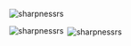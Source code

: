 <p align="left"> <img src="https://komarev.com/ghpvc/?username=sharpnessrs&label=Profile%20views&color=0e75b6&style=flat" alt="sharpnessrs" /> </p>
<p align="left">
</p>

<p><img align="left" src="https://github-readme-stats.vercel.app/api/top-langs?username=sharpnessrs&show_icons=true&locale=en&layout=compact" alt="sharpnessrs" /></p>
<p>&nbsp;<img align="center" src="https://github-readme-stats.vercel.app/api?username=sharpnessrs&show_icons=true&locale=en" alt="sharpnessrs" /></p>
